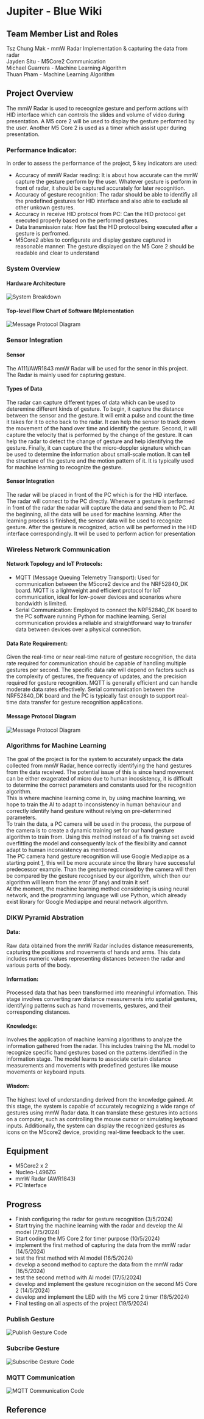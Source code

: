 # Jupiter - Blue Wiki
## Team Member List and Roles
Tsz Chung Mak - mmW Radar Implementation & capturing the data from radar <br>
Jayden Situ - M5Core2 Communication <br>
Michael Guarrera - Machine Learning Algorithm <br>
Thuan Pham - Machine Learning Algorithm
## Project Overview
The mmW Radar is used to receognize gesture and perform actions with HID interface which can controls the slides and volume of video during presentation. A M5 core 2 will be used to display the gesture performed by the user. Another M5 Core 2 is used as a timer which assist uper during presentation.
### Performance Indicator:
In order to assess the performance of the project, 5 key indicators are used:
- Accuracy of mmW Radar reading: It is about how accurate can the mmW capture the gesture perform by the user. Whatever gesture is perform in
front of radar, it should be captured accurately for later recognition.
- Accuracy of gesture recognition: The radar should be able to identifiy all the predefined gestures for HID interface and also able to exclude all 
other unkown gestures.
- Accuracy in receive HID protocol from PC: Can the HID protocol get executed properly based on the performed gestures.
- Data transmission rate: How fast the HID protocol being executed after a gesture is perfromed.
- M5Core2 ables to configurate and display gesture captured in reasonable manner: The gesture displayed on the M5 Core 2 should be readable and clear to understand
### System Overview
#### Hardware Architecture
![System Breakdown](SystemBreakdown.jpeg)
#### Top-level Flow Chart of Software IMplementation
![Message Protocol Diagram](flowchart.jpg)
### Sensor Integration
#### Sensor
The A111/AWR1843 mmW Radar will be used for the senor in this project. The Radar is mainly used for capturing gesture. 
#### Types of Data
The radar can capture different types of data which
can be used to deteremine different kinds of gesture. To begin, it capture the distance between the sensor and the gesture. It will emit a pulse and count the time it takes for it to
echo back to the radar. It can help the sensor to track down the movement of the hand over time and identify the gesture. Second, it will capture the velocity that is performed by the
change of the gesture. It can help the radar to detect the change of gesture and help identifying the gesture. Finally, it can capture the the micro-doppler signature which can be used
to determine the information about small-scale motion. It can tell the structure of the gesture and the motion pattern of it. It is typically used for machine learning to recognize
the gesture.
#### Sensor Integration
The radar will be placed in front of the PC which is for the HID interface. The radar will connect to the PC directly. Whenever a gesture is performed in front of the radar the radar will capture the data and send them to PC. At the beginning, all the data will be used for machine learning.
After the learning process is finished, the sensor data will be used to recognize gesture. After the gesture is recognized, action will be performed in the HID interface correspondingly. It will be used to perform action for presentation
### Wireless Network Communication
#### Network Topology and IoT Protocols:
- MQTT (Message Queuing Telemetry Transport): Used for communication between the M5core2 device and the NRF52840_DK board. MQTT is a lightweight and efficient protocol for IoT communication, ideal for low-power devices and scenarios where bandwidth is limited.
- Serial Communication: Employed to connect the NRF52840_DK board to the PC software running Python for machine learning. Serial communication provides a reliable and straightforward way to transfer data between devices over a physical connection.
#### Data Rate Requirement:
Given the real-time or near real-time nature of gesture recognition, the data rate required for communication should be capable of handling multiple gestures per second. The specific data rate will depend on factors such as the complexity of gestures, the frequency of updates, and the precision required for gesture recognition.
MQTT is generally efficient and can handle moderate data rates effectively. Serial communication between the NRF52840_DK board and the PC is typically fast enough to support real-time data transfer for gesture recognition applications.
#### Message Protocol Diagram
![Message Protocol Diagram](protocol_diagram.jpeg)
### Algorithms for Machine Learning
The goal of the project is for the system to accurately unpack the data collected from mmW Radar, hence correctly identifying the hand gestures from the data received. The potential issue of this is since hand movement can be either exagerated of micro due to human incosistency, it is difficult to determine the correct parameters and constants used for the recognition algorithm.<br>
This is where machine learning come in, by using machine learning, we hope to train the AI to adapt to inconsistency in human behaviour and correctly identify hand gesture without relying on pre-determined parameters.<br>
To train the data, a PC camera will be used in the process, the purpose of the camera is to create a dynamic training set for our hand gesture algorithm to train from. Using this method instead of a fix training set avoid overfitting the model and consequently lack of the flexibility and cannot adapt to human inconsistency as mentioned.<br>
The PC camera hand gesture recognition will use Google Mediapipe as a starting point [1], this will be more accurate since the library have successful predecessor example. Than the gesture regconised by the camera will then be compared by the gesture recognised by our algorithm, which then our algorithm will learn from the error (if any) and train it self. <br>
At the moment, the machine learning method considering is using neural network, and the programming language will use Python, which already exist library for Google Mediapipe and neural network algorithm.

### DIKW Pyramid Abstration
#### Data:
Raw data obtained from the mmW Radar includes distance measurements, capturing the positions and movements of hands and arms. This data includes numeric values representing distances between the radar and various parts of the body.
#### Information:
Processed data that has been transformed into meaningful information. This stage involves converting raw distance measurements into spatial gestures, identifying patterns such as hand movements, gestures, and their corresponding distances.
#### Knowledge:
Involves the application of machine learning algorithms to analyze the information gathered from the radar. This includes training the ML model to recognize specific hand gestures based on the patterns identified in the information stage. The model learns to associate certain distance measurements and movements with predefined gestures like mouse movements or keyboard inputs.
#### Wisdom:
The highest level of understanding derived from the knowledge gained. At this stage, the system is capable of accurately recognizing a wide range of gestures using mmW Radar data. It can translate these gestures into actions on a computer, such as controlling the mouse cursor or simulating keyboard inputs. Additionally, the system can display the recognized gestures as icons on the M5core2 device, providing real-time feedback to the user.
## Equipment
- M5Core2 x 2
- Nucleo-L496ZG
- mmW Radar (AWR1843)
- PC Interface
## Progress
- Finish configuring the radar for gesture recognition (3/5/2024)
- Start trying the machine learning with the radar and develop the AI model (7/5/2024)
- Start coding the M5 Core 2 for timer purpose (10/5/2024)
- implement the first method of capturing the data from the mmW radar (14/5/2024)
- test the first method with AI model (16/5/2024)
- develop a second method to capture the data from the mmW radar (16/5/2024)
- test the second method with AI model (17/5/2024)
- develop and implement the gesture recoginizion on the second M5 Core 2 (14/5/2024)
- develop and implement the LED with the M5 core 2 timer (18/5/2024)
- Final testing on all aspects of the project (19/5/2024)

### Publish Gesture

![Publish Gesture Code](PublishGesture.jpeg)

### Subcribe Gesture

![Subscribe Gesture Code](SubscribeGesture.jpeg) 

### MQTT Communication

![MQTT Communication Code](MQTT.jpeg)

## Reference
[1]: https://developers.google.com/mediapipe/solutions/vision/gesture_recognizer
